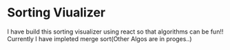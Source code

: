 # Sorting Viualizer

I have build this sorting visualizer using react so that algorithms can be fun!! Currently I have impleted merge sort(Other Algos are in proges..)
